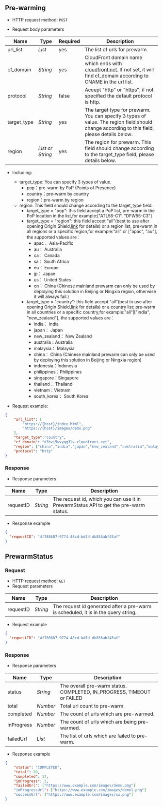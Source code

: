## Pre-warming 
- HTTP request method: `POST`

- Request body parameters

| **Name**    | **Type**                         | **Required** | **Description**                                                                                                                                       |
|-------------|----------------------------------|--------------|-------------------------------------------------------------------------------------------------------------------------------------------------------|
| url_list    | *List*                           | yes          | The list of urls for prewarm.                                                                                                                         |
| cf_domain   | *String*                         | yes          | CloudFront domain name which ends with [cloudfront.net](http://cloudfront.net/). If not set, it will find cf_domain according to CNAME in the url list. |
| protocol    | *String*                         | false        | Accept "http" or "https", if not specified the default protocol is http.                                                                              |
| target_type | *String*                         | yes          | The target type for prewarm. You can specify 3 types of value. The region field should change according to this field, please details below.          |
| region      | *List or String* | yes          | The region for prewarm. This field should change according to the target_type field, please details below.                                            |

- Including:
  - target_type: You can specify 3 types of value.
      * pop：pre-warm by PoP (Points of Presence)
      * country：pre-warm by country
      * region：pre-warm by region
  - region: This field should change according to the target_type field.
      * target_type = "pop": this field accept a PoP list, pre-warm in the PoP location in the list,for example:["ATL56-C1", "DFW55-C3"]
      * target_type = "region": this field  accept "all"(best to use after opening Origin Shield,[link](https://docs.aws.amazon.com/AmazonCloudFront/latest/DeveloperGuide/origin-shield.html#enable-origin-shield) for details) or a region list, pre-warm in all regions or a specific region,for example:"all" or ["apac", "au"], the supported values are：
        * apac： Asia-Pacific
        * au： Australia
        * ca： Canada
        * sa： South Africa
        * eu： Europe
        * jp： Japan
        * us： United States
        * cn： China (Chinese mainland prewarm can only be used by deploying this solution in Beijing or Ningxia region, otherwise it will always fail.)
      * target_type = "country": this field accept "all"(best to use after opening Origin Shield,[link](https://docs.aws.amazon.com/AmazonCloudFront/latest/DeveloperGuide/origin-shield.html#enable-origin-shield) for details) or a country list: pre-warm in all countries or a specific country,for example:"all"|["india", "new_zealand"], the supported values are：
        * india： India
        * japan： Japan
        * new_zealand： New Zealand
        * australia：Australia
        * malaysia： Malaysia
        * china： China (Chinese mainland prewarm can only be used by deploying this solution in Beijing or Ningxia region)
        * indonesia：Indonesia
        * philippines：Philippines
        * singapore：Singapore
        * thailand： Thailand
        * vietnam：Vietnam
        * south_korea： South Korea


- Request example:
``` json
{
    "url_list": [
        "https://{host}/index.html",
        "https://{host}/images/demo.png"
    ],
    "target_type":"country",
    "cf_domain": "d3hvi5wvyqg3lv.cloudfront.net", 
    "region": ["china","india","japan","new_zealand","australia","malaysia","indonesia","philippines","singapore","thailand","vietnam","south_korea"],
    "protocol": "http"
}
```
### Response
- Response parameters

| **Name** | **Type** | **Description**                                                                 |
|----------|-----------|---------------------------------------------------------------------------------|
|requestID    |*String*   | The request id, which you can use it in PrewarmStatus API to get the pre-warm status. |

- Response example

``` json
{
  "requestID": "4f780687-9774-48cd-bd7d-db836abf45af"
}
```

## PrewarmStatus 
### Request

- HTTP request method: `GET`
- Request parameters

| **Name** | **Type** | **Description**                                                                    |
|----------|-----------|------------------------------------------------------------------------------------|
|requestID    |*String*   | The request id generated after a pre-warm is scheduled, it is in the query string. |

- Request example

``` json
{
  "requestID": "4f780687-9774-48cd-bd7d-db836abf45af"
}
```

### Response
- Response parameters

| **Name** | **Type**  | **Description**                                                        |
|----------|-----------|------------------------------------------------------------------------|
|status    | *String*  | The overall pre-warm status. COMPLETED, IN_PROGRESS, TIMEOUT or FAILED |
|total    | *Number*  | Total url count to pre-warm.                                           |
|completed    | *Number* | The count of urls which are pre-warmed.                                |
|inProgress    | *Number* | The count of urls which are being pre-warmed.                          |
|failedUrl    | *List*    | The list of urls which are failed to pre-warm.                         |


- Response example

``` json
{
    "status": "COMPLETED",
    "total": 20,
    "completed": 17,
    "inProgress": 3,
    "failedUrl": ["https://www.example.com/images/demo.png"]
    "inProgressUrl": ["https://www.example.com/images/demo1.png"]
    "successUrl": ["https://www.example.com/images/xx.png"]
}
```






